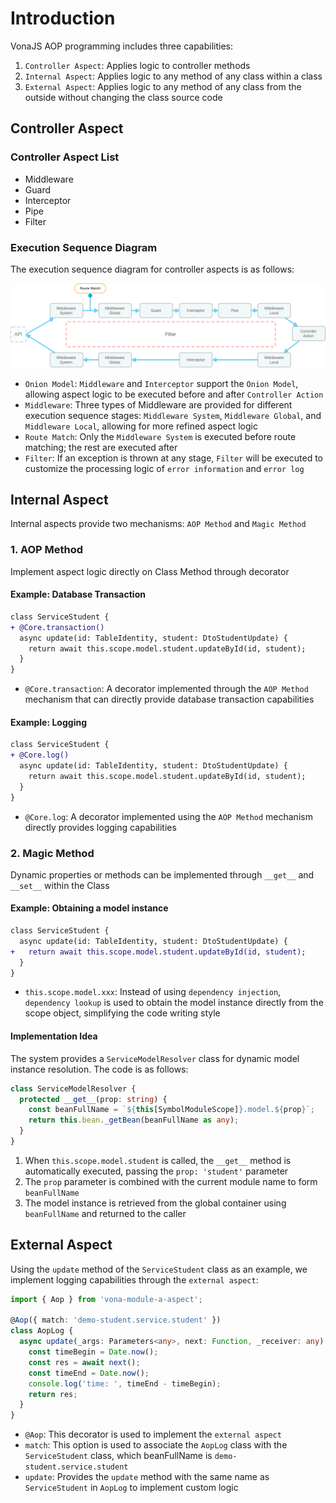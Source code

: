 # Introduction

VonaJS AOP programming includes three capabilities:

1. `Controller Aspect`: Applies logic to controller methods
2. `Internal Aspect`: Applies logic to any method of any class within a class
3. `External Aspect`: Applies logic to any method of any class from the outside without changing the class source code

## Controller Aspect

### Controller Aspect List

* Middleware
* Guard
* Interceptor
* Pipe
* Filter

### Execution Sequence Diagram

The execution sequence diagram for controller aspects is as follows:

![](../../assets/img/aop/aspect-controller.png)

- `Onion Model`: `Middleware` and `Interceptor` support the `Onion Model`, allowing aspect logic to be executed before and after `Controller Action`
- `Middleware`: Three types of Middleware are provided for different execution sequence stages: `Middleware System`, `Middleware Global`, and `Middleware Local`, allowing for more refined aspect logic
- `Route Match`: Only the `Middleware System` is executed before route matching; the rest are executed after
- `Filter`: If an exception is thrown at any stage, `Filter` will be executed to customize the processing logic of `error information` and `error log`

## Internal Aspect

Internal aspects provide two mechanisms: `AOP Method` and `Magic Method`

### 1. AOP Method

Implement aspect logic directly on Class Method through decorator

#### Example: Database Transaction

``` diff
class ServiceStudent {
+ @Core.transaction()
  async update(id: TableIdentity, student: DtoStudentUpdate) {
    return await this.scope.model.student.updateById(id, student);
  }
}
```

- `@Core.transaction`: A decorator implemented through the `AOP Method` mechanism that can directly provide database transaction capabilities

#### Example: Logging

``` diff
class ServiceStudent {
+ @Core.log()
  async update(id: TableIdentity, student: DtoStudentUpdate) {
    return await this.scope.model.student.updateById(id, student);
  }
}
```

- `@Core.log`: A decorator implemented using the `AOP Method` mechanism directly provides logging capabilities

### 2. Magic Method

Dynamic properties or methods can be implemented through `__get__` and `__set__` within the Class

#### Example: Obtaining a model instance

``` diff
class ServiceStudent {
  async update(id: TableIdentity, student: DtoStudentUpdate) {
+   return await this.scope.model.student.updateById(id, student);
  }
}
```

- `this.scope.model.xxx`: Instead of using `dependency injection`, `dependency lookup` is used to obtain the model instance directly from the scope object, simplifying the code writing style

#### Implementation Idea

The system provides a `ServiceModelResolver` class for dynamic model instance resolution. The code is as follows:

``` typescript
class ServiceModelResolver {
  protected __get__(prop: string) {
    const beanFullName = `${this[SymbolModuleScope]}.model.${prop}`;
    return this.bean._getBean(beanFullName as any);
  }
}
```

1. When `this.scope.model.student` is called, the `__get__` method is automatically executed, passing the `prop: 'student'` parameter
2. The `prop` parameter is combined with the current module name to form `beanFullName`
3. The model instance is retrieved from the global container using `beanFullName` and returned to the caller

## External Aspect

Using the `update` method of the `ServiceStudent` class as an example, we implement logging capabilities through the `external aspect`:

``` typescript
import { Aop } from 'vona-module-a-aspect';

@Aop({ match: 'demo-student.service.student' })
class AopLog {
  async update(_args: Parameters<any>, next: Function, _receiver: any) {
    const timeBegin = Date.now();
    const res = await next();
    const timeEnd = Date.now();
    console.log('time: ', timeEnd - timeBegin);
    return res;
  }
}
```

- `@Aop`: This decorator is used to implement the `external aspect`
- `match`: This option is used to associate the `AopLog` class with the `ServiceStudent` class, which beanFullName is `demo-student.service.student`
- `update`: Provides the `update` method with the same name as `ServiceStudent` in `AopLog` to implement custom logic
